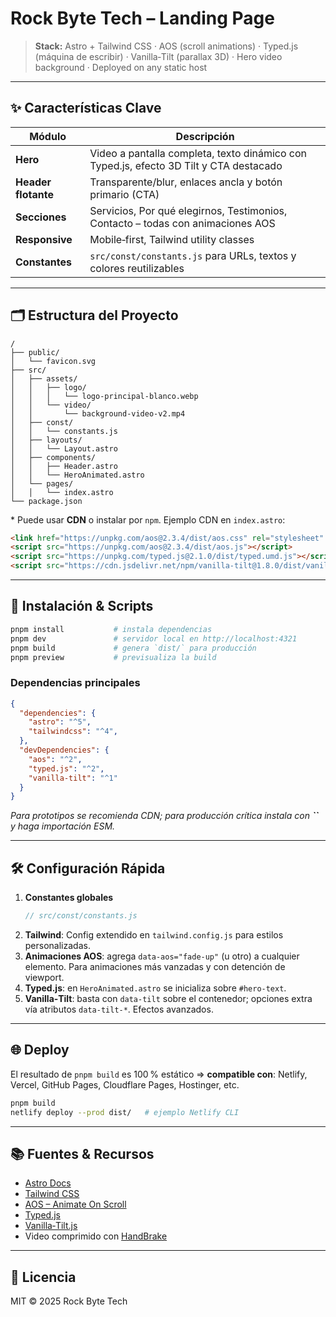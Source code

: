 # Rock Byte Tech – Landing Page

> **Stack:** Astro + Tailwind CSS · AOS (scroll animations) · Typed.js (máquina de escribir) · Vanilla‑Tilt (parallax 3D) · Hero video background · Deployed on any static host

---

## ✨ Características Clave

| Módulo              | Descripción                                                                            |
| ------------------- | -------------------------------------------------------------------------------------- |
| **Hero**            | Video a pantalla completa, texto dinámico con Typed.js, efecto 3D Tilt y CTA destacado |
| **Header flotante** | Transparente/blur, enlaces ancla y botón primario (CTA)                                |
| **Secciones**       | Servicios, Por qué elegirnos, Testimonios, Contacto – todas con animaciones AOS        |
| **Responsive**      | Mobile‑first, Tailwind utility classes                                                 |
| **Constantes**      | `src/const/constants.js` para URLs, textos y colores reutilizables                     |

---

## 🗂 Estructura del Proyecto

```text
/
├── public/
│   └── favicon.svg
├── src/
│   ├── assets/
│   │   ├── logo/
│   │   │   └── logo-principal-blanco.webp
│   │   └── video/
│   │       └── background-video-v2.mp4
│   ├── const/
│   │   └── constants.js
│   ├── layouts/
│   │   └── Layout.astro
│   ├── components/
│   │   ├── Header.astro
│   │   └── HeroAnimated.astro
│   └── pages/
│   │   └── index.astro
└── package.json
```

\* Puede usar **CDN** o instalar por `npm`. Ejemplo CDN en `index.astro`:

```html
<link href="https://unpkg.com/aos@2.3.4/dist/aos.css" rel="stylesheet" />
<script src="https://unpkg.com/aos@2.3.4/dist/aos.js"></script>
<script src="https://unpkg.com/typed.js@2.1.0/dist/typed.umd.js"></script>
<script src="https://cdn.jsdelivr.net/npm/vanilla-tilt@1.8.0/dist/vanilla-tilt.min.js"></script>
```

---

## 🚀 Instalación & Scripts

```bash
pnpm install           # instala dependencias
pnpm dev               # servidor local en http://localhost:4321
pnpm build             # genera `dist/` para producción
pnpm preview           # previsualiza la build
```

### Dependencias principales

```json
{
  "dependencies": {
    "astro": "^5",
    "tailwindcss": "^4",
  },
  "devDependencies": {
    "aos": "^2",
    "typed.js": "^2",
    "vanilla-tilt": "^1"
  }
}
```

*Para prototipos se recomienda CDN; para producción crítica instala con **``** y haga importación ESM.*

---

## 🛠 Configuración Rápida

1. **Constantes globales**
   ```js
   // src/const/constants.js
   ```
2. **Tailwind**: Config extendido en `tailwind.config.js` para estilos personalizadas.
3. **Animaciones AOS**: agrega `data-aos="fade-up"` (u otro) a cualquier elemento. Para animaciones más vanzadas y con detención de viewport.
4. **Typed.js**: en `HeroAnimated.astro` se inicializa sobre `#hero-text`.
5. **Vanilla‑Tilt**: basta con `data-tilt` sobre el contenedor; opciones extra vía atributos `data-tilt-*`. Efectos avanzados.

---

## 🌐 Deploy

El resultado de `pnpm build` es 100 % estático ⇒ **compatible con**: Netlify, Vercel, GitHub Pages, Cloudflare Pages, Hostinger, etc.

```bash
pnpm build
netlify deploy --prod dist/   # ejemplo Netlify CLI
```

---

## 📚 Fuentes & Recursos

- [Astro Docs](https://docs.astro.build)
- [Tailwind CSS](https://tailwindcss.com)
- [AOS – Animate On Scroll](https://michalsnik.github.io/aos/)
- [Typed.js](https://mattboldt.github.io/typed.js/)
- [Vanilla‑Tilt.js](https://micku7zu.github.io/vanilla-tilt.js/)
- Video comprimido con [HandBrake](https://handbrake.fr/)

---

## 📄 Licencia

MIT © 2025 Rock Byte Tech

